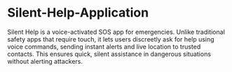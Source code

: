 # Silent-Help-Application
Silent Help is a voice-activated SOS app for emergencies. Unlike traditional safety apps that require touch, it lets users discreetly ask for help using voice commands, sending instant alerts and live location to trusted contacts. This ensures quick, silent assistance in dangerous situations without alerting attackers.
